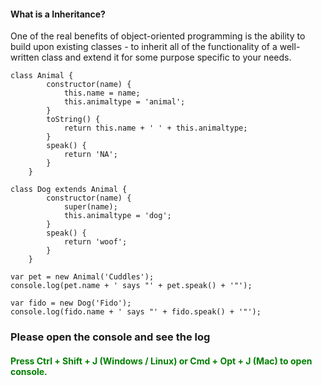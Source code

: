 <h4> What is a Inheritance?</h4>
<p>One of the real benefits of object-oriented programming is the ability to build upon existing classes - to inherit all of the functionality of a well-written class and extend it for some purpose specific to your needs.</p>

```javscript
class Animal {
		constructor(name) {
			this.name = name;
			this.animaltype = 'animal';
		}
		toString() {
			return this.name + ' ' + this.animaltype;
		}
		speak() {
			return 'NA';
		}
	}

class Dog extends Animal {
		constructor(name) {
			super(name);
			this.animaltype = 'dog';
		}
		speak() {
			return 'woof';
		}
	}

var pet = new Animal('Cuddles');
console.log(pet.name + ' says "' + pet.speak() + '"');
	
var fido = new Dog('Fido');
console.log(fido.name + ' says "' + fido.speak() + '"');
```
<h3>Please open the console and see the log </h3>
<h4 style="color:green;">Press Ctrl + Shift + J (Windows / Linux) or Cmd + Opt + J (Mac) to open console. </h4>
